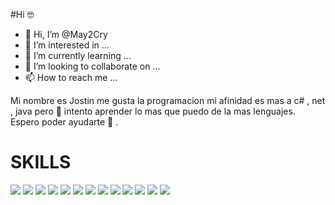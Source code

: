 #Hi :nerd_face:

- 👋 Hi, I’m @May2Cry
- 👀 I’m interested in ...
- 🌱 I’m currently learning ...
- 💞️ I’m looking to collaborate on ...
- 📫 How to reach me ...

Mi nombre es Jostin me gusta la programacion mi afinidad es mas a c# , net , java pero 👀 intento aprender lo mas que puedo de la mas lenguajes.
Espero poder ayudarte 🌱 .

# SKILLS
[![](https://cdn.icon-icons.com/icons2/2415/PNG/128/git_plain_logo_icon_146507.png)](https://git-scm.com/)  [![](https://cdn.icon-icons.com/icons2/2415/PNG/128/bootstrap_plain_wordmark_logo_icon_146620.png)](https://getbootstrap.com/) [![](https://cdn.icon-icons.com/icons2/2415/PNG/128/html_original_wordmark_logo_icon_146478.png)](https://developer.mozilla.org/es/docs/Web/HTML) 
[![](https://cdn.icon-icons.com/icons2/2415/PNG/128/css_original_wordmark_logo_icon_146576.png)](https://developer.mozilla.org/es/docs/Web/CSS) [![](https://cdn.icon-icons.com/icons2/2415/PNG/128/python_original_logo_icon_146381.png)](https://developer.mozilla.org/es/docs/Web/CSS) [![](https://cdn.icon-icons.com/icons2/2415/PNG/128/linux_original_logo_icon_146433.png)](https://www.linux.org/) [![](https://cdn.icon-icons.com/icons2/2415/PNG/128/java_original_wordmark_logo_icon_146459.png)](https://www.java.com/es/) [![](https://cdn.icon-icons.com/icons2/2415/PNG/128/github_original_wordmark_logo_icon_146506.png)](https://github.com/)  [![](https://cdn.icon-icons.com/icons2/2415/PNG/128/csharp_original_logo_icon_146578.png)](https://docs.microsoft.com/en-us/dotnet/csharp/tour-of-csharp/) [![](https://cdn.icon-icons.com/icons2/2699/PNG/128/figma_logo_icon_170157.png)](https://www.figma.com/files/recent) [![](https://cdn.icon-icons.com/icons2/2415/PNG/128/mysql_original_wordmark_logo_icon_146417.png)](https://www.mysql.com/) [![](https://cdn.icon-icons.com/icons2/2107/PNG/128/file_type_php_icon_130266.png)](https://www.php.net/) [![](https://cdn.icon-icons.com/icons2/2107/PNG/128/file_type_arduino_icon_130743.png)](https://www.arduino.cc/) 
